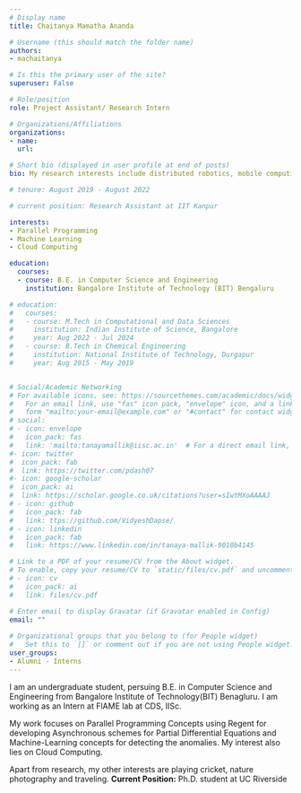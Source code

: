 ```yaml
---
# Display name
title: Chaitanya Mamatha Ananda

# Username (this should match the folder name)
authors:
- machaitanya

# Is this the primary user of the site?
superuser: False

# Role/position
role: Project Assistant/ Research Intern

# Organizations/Affiliations
organizations:
- name: 
  url: 

# Short bio (displayed in user profile at end of posts)
bio: My research interests include distributed robotics, mobile computing and programmable matter.

# tenure: August 2019 - August 2022

# current position: Research Assistant at IIT Kanpur

interests:
- Parallel Programming
- Machine Learning
- Cloud Computing

education:
  courses:
  - course: B.E. in Computer Science and Engineering
    institution: Bangalore Institute of Technology (BIT) Bengaluru

# education:
#   courses:
#   - course: M.Tech in Computational and Data Sciences
#     institution: Indian Institute of Science, Bangalore
#     year: Aug 2022 - Jul 2024
#   - course: B.Tech in Chemical Engineering
#     institution: National Institute of Technology, Durgapur
#     year: Aug 2015 - May 2019


# Social/Academic Networking
# For available icons, see: https://sourcethemes.com/academic/docs/widgets/#icons
#   For an email link, use "fas" icon pack, "envelope" icon, and a link in the
#   form "mailto:your-email@example.com" or "#contact" for contact widget.
# social:
# - icon: envelope
#   icon_pack: fas
#   link: 'mailto:tanayamallik@iisc.ac.in'  # For a direct email link, use "mailto:test@example.org".
#- icon: twitter
#  icon_pack: fab
#  link: https://twitter.com/pdash07
#- icon: google-scholar
#  icon_pack: ai
#  link: https://scholar.google.co.uk/citations?user=sIwtMXoAAAAJ
# - icon: github
#   icon_pack: fab
#   link: ttps://github.com/VidyeshDapse/ 
# - icon: linkedin
#   icon_pack: fab
#   link: https://www.linkedin.com/in/tanaya-mallik-9010b4145

# Link to a PDF of your resume/CV from the About widget.
# To enable, copy your resume/CV to `static/files/cv.pdf` and uncomment the lines below.  
# - icon: cv
#   icon_pack: ai
#   link: files/cv.pdf

# Enter email to display Gravatar (if Gravatar enabled in Config)
email: ""
  
# Organizational groups that you belong to (for People widget)
#   Set this to `[]` or comment out if you are not using People widget.  
user_groups:
- Alumni - Interns
---
```

<!-- Highly motivated individual, eager to work in the intersection of chemical engineering and computational sciences.  -->

I am an undergraduate student, persuing B.E. in Computer Science and Engineering from Bangalore Institute of Technology(BIT) Benagluru. 
I am working as an Intern at FlAME lab at CDS, IISc.

My work focuses on Parallel Programming Concepts using Regent for developing Asynchronous schemes for Partial Differential Equations and Machine-Learning concepts for detecting the anomalies.
My interest also lies on Cloud Computing. 

Apart from research, my other interests are playing cricket, nature photography and traveling. 
**Current Position:** Ph.D. student at UC Riverside




